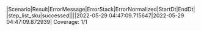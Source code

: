 |Scenario|Result|ErrorMessage|ErrorStack|ErrorNormalized|StartDt|EndDt|
|step_list_sku|successed||||2022-05-29 04:47:09.715647|2022-05-29 04:47:09.872939|
Coverage: 1/1

